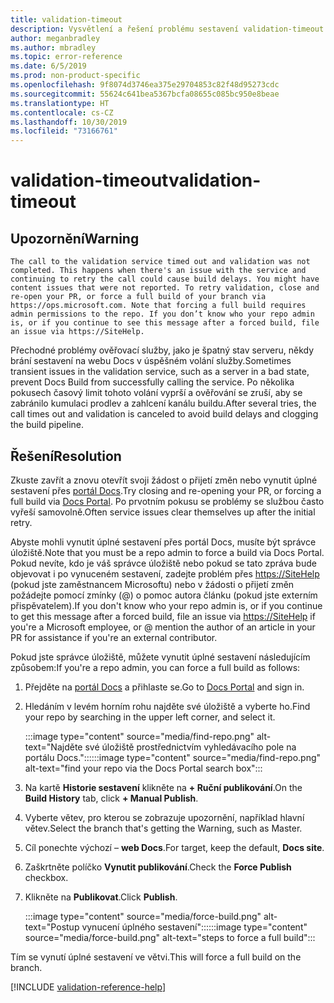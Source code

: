 ```yaml
---
title: validation-timeout
description: Vysvětlení a řešení problému sestavení validation-timeout na webu Docs
author: meganbradley
ms.author: mbradley
ms.topic: error-reference
ms.date: 6/5/2019
ms.prod: non-product-specific
ms.openlocfilehash: 9f8074d3746ea375e29704853c82f48d95273cdc
ms.sourcegitcommit: 55624c641bea5367bcfa08655c085bc950e8beae
ms.translationtype: HT
ms.contentlocale: cs-CZ
ms.lasthandoff: 10/30/2019
ms.locfileid: "73166761"
---
```

# <a name="validation-timeout"></a><span data-ttu-id="1adf8-103">validation-timeout</span><span class="sxs-lookup"><span data-stu-id="1adf8-103">validation-timeout</span></span>

## <a name="warning"></a><span data-ttu-id="1adf8-104">Upozornění</span><span class="sxs-lookup"><span data-stu-id="1adf8-104">Warning</span></span>

`The call to the validation service timed out and validation was not completed. This happens when there's an issue with the service and continuing to retry the call could cause build delays. You might have content issues that were not reported. To retry validation, close and re-open your PR, or force a full build of your branch via https://ops.microsoft.com. Note that forcing a full build requires admin permissions to the repo. If you don’t know who your repo admin is, or if you continue to see this message after a forced build, file an issue via https://SiteHelp.`

<span data-ttu-id="1adf8-105">Přechodné problémy ověřovací služby, jako je špatný stav serveru, někdy brání sestavení na webu Docs v úspěšném volání služby.</span><span class="sxs-lookup"><span data-stu-id="1adf8-105">Sometimes transient issues in the validation service, such as a server in a bad state, prevent Docs Build from successfully calling the service.</span></span> <span data-ttu-id="1adf8-106">Po několika pokusech časový limit tohoto volání vyprší a ověřování se zruší, aby se zabránilo kumulaci prodlev a zahlcení kanálu buildu.</span><span class="sxs-lookup"><span data-stu-id="1adf8-106">After several tries, the call times out and validation is canceled to avoid build delays and clogging the build pipeline.</span></span>

## <a name="resolution"></a><span data-ttu-id="1adf8-107">Řešení</span><span class="sxs-lookup"><span data-stu-id="1adf8-107">Resolution</span></span>

<span data-ttu-id="1adf8-108">Zkuste zavřít a znovu otevřít svoji žádost o přijetí změn nebo vynutit úplné sestavení přes [portál Docs](https://ops.microsoft.com/#/).</span><span class="sxs-lookup"><span data-stu-id="1adf8-108">Try closing and re-opening your PR, or forcing a full build via [Docs Portal](https://ops.microsoft.com/#/).</span></span> <span data-ttu-id="1adf8-109">Po prvotním pokusu se problémy se službou často vyřeší samovolně.</span><span class="sxs-lookup"><span data-stu-id="1adf8-109">Often service issues clear themselves up after the initial retry.</span></span>

<span data-ttu-id="1adf8-110">Abyste mohli vynutit úplné sestavení přes portál Docs, musíte být správce úložiště.</span><span class="sxs-lookup"><span data-stu-id="1adf8-110">Note that you must be a repo admin to force a build via Docs Portal.</span></span> <span data-ttu-id="1adf8-111">Pokud nevíte, kdo je váš správce úložiště nebo pokud se tato zpráva bude objevovat i po vynuceném sestavení, zadejte problém přes [https://SiteHelp](https://SiteHelp) (pokud jste zaměstnancem Microsoftu) nebo v žádosti o přijetí změn požádejte pomocí zmínky (@) o pomoc autora článku (pokud jste externím přispěvatelem).</span><span class="sxs-lookup"><span data-stu-id="1adf8-111">If you don't know who your repo admin is, or if you continue to get this message after a forced build, file an issue via [https://SiteHelp](https://SiteHelp) if you're a Microsoft employee, or @ mention the author of an article in your PR for assistance if you're an external contributor.</span></span>

<span data-ttu-id="1adf8-112">Pokud jste správce úložiště, můžete vynutit úplné sestavení následujícím způsobem:</span><span class="sxs-lookup"><span data-stu-id="1adf8-112">If you're a repo admin, you can force a full build as follows:</span></span>

1. <span data-ttu-id="1adf8-113">Přejděte na [portál Docs](https://ops.microsoft.com/#/) a přihlaste se.</span><span class="sxs-lookup"><span data-stu-id="1adf8-113">Go to [Docs Portal](https://ops.microsoft.com/#/) and sign in.</span></span>
1. <span data-ttu-id="1adf8-114">Hledáním v levém horním rohu najděte své úložiště a vyberte ho.</span><span class="sxs-lookup"><span data-stu-id="1adf8-114">Find your repo by searching in the upper left corner, and select it.</span></span>

   <span data-ttu-id="1adf8-115">:::image type="content" source="media/find-repo.png" alt-text="Najděte své úložiště prostřednictvím vyhledávacího pole na portálu Docs.":::</span><span class="sxs-lookup"><span data-stu-id="1adf8-115">:::image type="content" source="media/find-repo.png" alt-text="find your repo via the Docs Portal search box":::</span></span>
1. <span data-ttu-id="1adf8-116">Na kartě **Historie sestavení** klikněte na **+ Ruční publikování**.</span><span class="sxs-lookup"><span data-stu-id="1adf8-116">On the **Build History** tab, click **+ Manual Publish**.</span></span>
1. <span data-ttu-id="1adf8-117">Vyberte větev, pro kterou se zobrazuje upozornění, například hlavní větev.</span><span class="sxs-lookup"><span data-stu-id="1adf8-117">Select the branch that's getting the Warning, such as Master.</span></span>
1. <span data-ttu-id="1adf8-118">Cíl ponechte výchozí – **web Docs**.</span><span class="sxs-lookup"><span data-stu-id="1adf8-118">For target, keep the default, **Docs site**.</span></span>
1. <span data-ttu-id="1adf8-119">Zaškrtněte políčko **Vynutit publikování**.</span><span class="sxs-lookup"><span data-stu-id="1adf8-119">Check the **Force Publish** checkbox.</span></span>
1. <span data-ttu-id="1adf8-120">Klikněte na **Publikovat**.</span><span class="sxs-lookup"><span data-stu-id="1adf8-120">Click **Publish**.</span></span>

   <span data-ttu-id="1adf8-121">:::image type="content" source="media/force-build.png" alt-text="Postup vynucení úplného sestavení":::</span><span class="sxs-lookup"><span data-stu-id="1adf8-121">:::image type="content" source="media/force-build.png" alt-text="steps to force a full build":::</span></span>

<span data-ttu-id="1adf8-122">Tím se vynutí úplné sestavení ve větvi.</span><span class="sxs-lookup"><span data-stu-id="1adf8-122">This will force a full build on the branch.</span></span>

<!--make sure to add this file to your includes folder and verify the path-->
[!INCLUDE [validation-reference-help](includes/validation-reference-help.md)]
